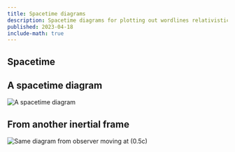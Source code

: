 ```yaml
---
title: Spacetime diagrams
description: Spacetime diagrams for plotting out wordlines relativistically.
published: 2023-04-18
include-math: true
---
```


## Spacetime

## A spacetime diagram

![A spacetime diagram](/diagrams/article/relativity/diagrams/worldline.svg)

## From another inertial frame

![Same diagram from observer moving at \(0.5c\)](/diagrams/article/relativity/diagrams/worldline-50.svg)
